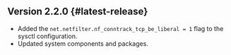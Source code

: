 ## Version 2.2.0 {#latest-release}

* Added the `net.netfilter.nf_conntrack_tcp_be_liberal = 1` flag to the sysctl configuration.
* Updated system components and packages.